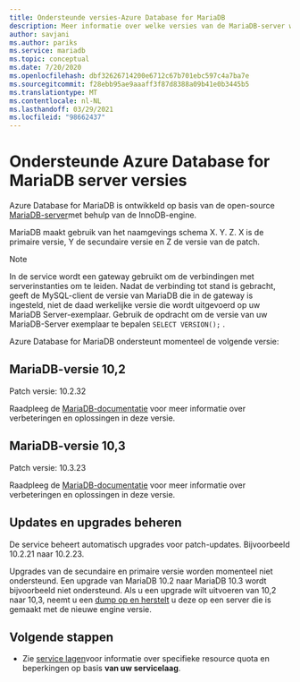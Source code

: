```yaml
---
title: Ondersteunde versies-Azure Database for MariaDB
description: Meer informatie over welke versies van de MariaDB-server worden ondersteund in de Azure Database for MariaDB-service.
author: savjani
ms.author: pariks
ms.service: mariadb
ms.topic: conceptual
ms.date: 7/20/2020
ms.openlocfilehash: dbf32626714200e6712c67b701ebc597c4a7ba7e
ms.sourcegitcommit: f28ebb95ae9aaaff3f87d8388a09b41e0b3445b5
ms.translationtype: MT
ms.contentlocale: nl-NL
ms.lasthandoff: 03/29/2021
ms.locfileid: "98662437"
---
```

# <a name="supported-azure-database-for-mariadb-server-versions"></a>Ondersteunde Azure Database for MariaDB server versies

Azure Database for MariaDB is ontwikkeld op basis van de open-source [MariaDB-server](https://downloads.mariadb.org/)met behulp van de InnoDB-engine.

MariaDB maakt gebruik van het naamgevings schema X. Y. Z. X is de primaire versie, Y de secundaire versie en Z de versie van de patch.

> [!NOTE]
> In de service wordt een gateway gebruikt om de verbindingen met serverinstanties om te leiden. Nadat de verbinding tot stand is gebracht, geeft de MySQL-client de versie van MariaDB die in de gateway is ingesteld, niet de daad werkelijke versie die wordt uitgevoerd op uw MariaDB Server-exemplaar. Gebruik de opdracht om de versie van uw MariaDB-Server exemplaar te bepalen `SELECT VERSION();` .

Azure Database for MariaDB ondersteunt momenteel de volgende versie:

## <a name="mariadb-version-102"></a>MariaDB-versie 10,2

Patch versie: 10.2.32

Raadpleeg de [MariaDB-documentatie](https://mariadb.com/kb/en/mariadb-10232-release-notes/) voor meer informatie over verbeteringen en oplossingen in deze versie.

## <a name="mariadb-version-103"></a>MariaDB-versie 10,3

Patch versie: 10.3.23

Raadpleeg de [MariaDB-documentatie](https://mariadb.com/kb/en/mariadb-10323-release-notes/) voor meer informatie over verbeteringen en oplossingen in deze versie.

## <a name="managing-updates-and-upgrades"></a>Updates en upgrades beheren
De service beheert automatisch upgrades voor patch-updates. Bijvoorbeeld 10.2.21 naar 10.2.23.  

Upgrades van de secundaire en primaire versie worden momenteel niet ondersteund. Een upgrade van MariaDB 10.2 naar MariaDB 10.3 wordt bijvoorbeeld niet ondersteund. Als u een upgrade wilt uitvoeren van 10,2 naar 10,3, neemt u een [dump op en herstelt](./howto-migrate-dump-restore.md) u deze op een server die is gemaakt met de nieuwe engine versie.

## <a name="next-steps"></a>Volgende stappen

- Zie [service lagen](./concepts-pricing-tiers.md)voor informatie over specifieke resource quota en beperkingen op basis **van uw servicelaag**.
